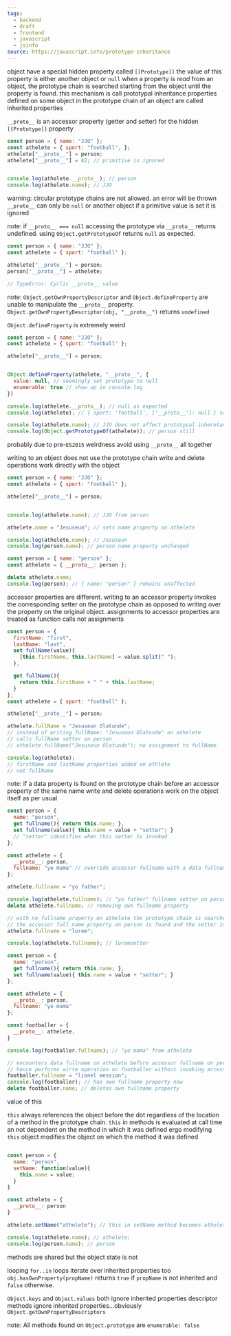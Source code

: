```yaml
---
tags:
  - backend
  - draft
  - frontend
  - javascript
  - jsinfo
source: https://javascript.info/prototype-inheritance
---
```

object have a special hidden property called `[[Prototype]]`
the value of this property is either another object or `null`
when a property is *read* from an object, the prototype chain is searched starting from the object until the property is found. 
this mechanism is call prototypal inheritance
properties defined on some object in the prototype chain of an object are called inherited properties 

`__proto__` is an accessor property (getter and setter) for the hidden `[[Prototype]]` property


```javascript
const person = { name: "JJO" };
const athelete = { sport: "football", };
athelete["__proto__"] = person;
athelete["__proto__"] = 42; // primitive is ignored


console.log(athelete.__proto__); // person
console.log(athelete.name); // JJO
```

warning:
	circular prototype chains are not allowed. an error will be thrown
	`__proto__` can only be `null` or another object if a primitive value is set it is ignored

note: 
	if `__proto__ === null` accessing the prototype via `__proto__` returns undefined.
	using `Object.getPrototypeOf` returns `null` as expected.


```javascript
const person = { name: "JJO" };
const athelete = { sport: "football" };

athelete["__proto__"] = person;
person["__proto__"] = athelete;

// TypeError: Cyclic __proto__ value
```

note:
	`Object.getOwnPropertyDescriptor` and `Object.defineProperty` are unable to manipulate the `__proto__` property.
	`Object.getOwnPropertyDescriptor(obj, "__proto__")` returns `undefined`


`Object.defineProperty` is extremely weird

```javascript
const person = { name: "JJO" };
const athelete = { sport: "football" };

athelete["__proto__"] = person;


Object.defineProperty(athelete, "__proto__", {
  value: null, // seemingly set prototype to null
  enumerable: true // show up in console.log
})

console.log(athelete.__proto__); // null as expected
console.log(athelete); // { sport: 'football', ['__proto__']: null } so far so good

console.log(athelete.name); // JJO does not affect prototypal inheretance, still works
console.log(Object.getPrototypeOf(athelete)); // person still
```

probably due to pre-`ES2015` weirdness
avoid using `__proto__` all together

writing to an object does not use the prototype chain
write and delete operations work directly with the object

```javascript
const person = { name: "JJO" };
const athelete = { sport: "football" };

athelete["__proto__"] = person;


console.log(athelete.name); // JJO from person

athelete.name = "Jesuseun"; // sets name property on athelete

console.log(athelete.name); // Jesuseun
console.log(person.name); // person name property unchanged
```

```javascript
const person = { name: "person" };
const athelete = { __proto__: person };

delete athelete.name;
console.log(person); // { name: "person" } remains unaffected
```

accessor properties are different.
writing to an accessor property invokes the corresponding setter on the prototype chain as opposed to writing over the property on the original object.
assignments to accessor properties are treated as function calls not assignments 

```javascript
const person = { 
  firstName: "first", 
  lastName: "last", 
  set fullName(value){
    [this.firstName, this.lastName] = value.split(" ");
  },

  get fullName(){
    return this.firstName + " " + this.lastName;
  }
};
const athelete = { sport: "football" };

athelete["__proto__"] = person;

athelete.fullName = "Jesuseun Olatunde";
// instead of writing fullName: "Jesuseun Olatunde" on athelete
// calls fullName setter on person
// athelete.fullName("Jesuseun Olatunde"); no assignment to fullName 

console.log(athelete); 
// firstName and lastName properties added on athlete
// not fullName

```

note:
	if a data property is found on the prototype chain before an accessor property of the same name write and delete operations work on the object itself as per usual

```javascript
const person = { 
  name: "person", 
  get fullname(){ return this.name; },
  set fullname(value){ this.name = value + "setter"; } 
  // "setter" identifies when this setter is invoked
};

const athelete = { 
  __proto__: person,
  fullname: "yo mama" // override accessor fullname with a data fullname
};

athelete.fullname = "yo father";

console.log(athelete.fullname); // "yo father" fullname setter on person not invoked
delete athelete.fullname; // removing own fullname property

// with no fullname property on athelete the prototype chain is searched
// the accessor full name property on person is found and the setter invoked
athelete.fullname = "lorem"; 

console.log(athelete.fullname); // loremsetter 
```

```javascript
const person = { 
  name: "person", 
  get fullname(){ return this.name; },
  set fullname(value){ this.name = value + "setter"; }
};

const athelete = { 
  __proto__: person,
  fullname: "yo mama"
};

const footballer = {
  __proto__: athelete,
}

console.log(footballer.fullname); // "yo mama" from athelete

// encounters data fullname on athelete before accessor fullname on person
// hence performs wirte operation on footballer without invoking accessor
footballer.fullname = "lionel mession"; 
console.log(footballer); // has own fullname property now
delete footballer.name; // deletes own fullname property
```

value of this

`this` always references the object before the dot regardless of the location of a method in the prototype chain.
`this` in methods is evaluated at call time an not dependent on the method in which it was defined
ergo modifying `this` object modifies the object on which the method it was defined 

```javascript

const person = {
  name: "person",
  setName: function(value){
    this.name = value;
  }
}

const athelete = {
  __proto__: person
}

athelete.setName("athelete"); // this in setName method becomes athelete

console.log(athelete.name); // athelete;
console.log(person.name); // person
```

methods are shared but the object state is not

looping
`for..in` loops iterate over inherited properties too
`obj.hasOwnProperty(propName)` returns `true` if `propName` is not inherited and `false` otherwise.

`Object.keys` and `Object.values` both ignore inherited properties 
descriptor methods ignore inherited properties...obviously 
`Object.getOwnPropertyDescriptors`

note:
	All methods found on `Object.prototype` are `enumerable: false`